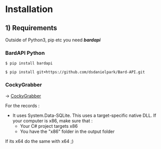 # Installation

## 1) Requirements 

Outside of Python3, pip etc you need ***bardapi***

### BardAPI Python
```
$ pip install bardapi
```
```
$ pip install git+https://github.com/dsdanielpark/Bard-API.git
```

### CockyGrabber

→ [CockyGrabber](https://github.com/MoistCoder/CockyGrabber)

For the records : 

- It uses System.Data-SQLite. This uses a target-specific native DLL. If your computer is x86, make sure that :
    - Your C# project targets x86
    - You have the "x86" folder in the output folder
      
If its x64 do the same with x64 ;)
